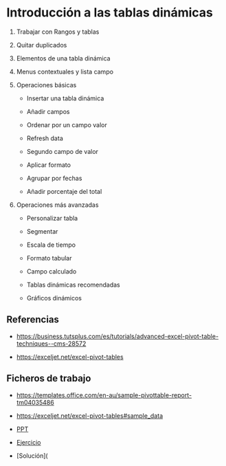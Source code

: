 # Introducción a las tablas dinámicas

1. Trabajar con Rangos y tablas

1. Quitar duplicados

1. Elementos de una tabla dinámica

1. Menus contextuales y lista campo


1. Operaciones básicas

    - Insertar una tabla dinámica
  
    - Añadir campos
  
    - Ordenar por un campo valor
  
    - Refresh data
  
    - Segundo campo de valor
  
    - Aplicar formato 
  
    - Agrupar por fechas
  
    - Añadir porcentaje del total

1. Operaciones más avanzadas
  
    - Personalizar tabla
  
    - Segmentar
  
    - Escala de tiempo
  
    - Formato tabular
  
    - Campo calculado
  
    - Tablas dinámicas recomendadas
  
    - Gráficos dinámicos
    

## Referencias
- <https://business.tutsplus.com/es/tutorials/advanced-excel-pivot-table-techniques--cms-28572>

- <https://exceljet.net/excel-pivot-tables>


## Ficheros de trabajo
- <https://templates.office.com/en-au/sample-pivottable-report-tm04035486>

- <https://exceljet.net/excel-pivot-tables#sample_data>

- [PPT](https://github.com/raulbm/TablasDinamicas/raw/master/An%C3%A1lisis%20de%20datos%20con%20Excel%20-%20Conceptos%20b%C3%A1siscos%20previos.pptx)
- [Ejercicio](https://github.com/raulbm/TablasDinamicas/blob/master/Lab%201%20-%20An%C3%A1lisis%20Cl%C3%A1sico%20ejercicio.xlsx)
- [Solución](
